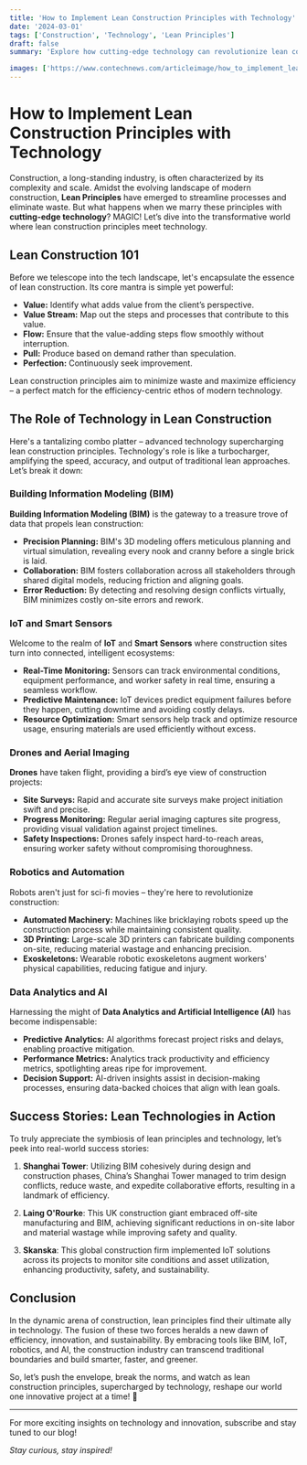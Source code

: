 ```yaml
---
title: 'How to Implement Lean Construction Principles with Technology'
date: '2024-03-01'
tags: ['Construction', 'Technology', 'Lean Principles']
draft: false
summary: 'Explore how cutting-edge technology can revolutionize lean construction practices, enhance efficiency, and reduce waste in the construction industry.'

images: ['https://www.contechnews.com/articleimage/how_to_implement_lean_construction_principles_with_technology.webp']
---
```


# How to Implement Lean Construction Principles with Technology

Construction, a long-standing industry, is often characterized by its complexity and scale. Amidst the evolving landscape of modern construction, **Lean Principles** have emerged to streamline processes and eliminate waste. But what happens when we marry these principles with **cutting-edge technology**? MAGIC! Let’s dive into the transformative world where lean construction principles meet technology.

## Lean Construction 101

Before we telescope into the tech landscape, let's encapsulate the essence of lean construction. Its core mantra is simple yet powerful:

- **Value:** Identify what adds value from the client’s perspective.
- **Value Stream:** Map out the steps and processes that contribute to this value.
- **Flow:** Ensure that the value-adding steps flow smoothly without interruption.
- **Pull:** Produce based on demand rather than speculation.
- **Perfection:** Continuously seek improvement.

Lean construction principles aim to minimize waste and maximize efficiency – a perfect match for the efficiency-centric ethos of modern technology.

## The Role of Technology in Lean Construction

Here's a tantalizing combo platter – advanced technology supercharging lean construction principles. Technology's role is like a turbocharger, amplifying the speed, accuracy, and output of traditional lean approaches. Let’s break it down:

### Building Information Modeling (BIM)

**Building Information Modeling (BIM)** is the gateway to a treasure trove of data that propels lean construction:

- **Precision Planning:** BIM's 3D modeling offers meticulous planning and virtual simulation, revealing every nook and cranny before a single brick is laid.
- **Collaboration:** BIM fosters collaboration across all stakeholders through shared digital models, reducing friction and aligning goals.
- **Error Reduction:** By detecting and resolving design conflicts virtually, BIM minimizes costly on-site errors and rework.

### IoT and Smart Sensors

Welcome to the realm of **IoT** and **Smart Sensors** where construction sites turn into connected, intelligent ecosystems:

- **Real-Time Monitoring:** Sensors can track environmental conditions, equipment performance, and worker safety in real time, ensuring a seamless workflow.
- **Predictive Maintenance:** IoT devices predict equipment failures before they happen, cutting downtime and avoiding costly delays.
- **Resource Optimization:** Smart sensors help track and optimize resource usage, ensuring materials are used efficiently without excess.

### Drones and Aerial Imaging

**Drones** have taken flight, providing a bird’s eye view of construction projects:

- **Site Surveys:** Rapid and accurate site surveys make project initiation swift and precise.
- **Progress Monitoring:** Regular aerial imaging captures site progress, providing visual validation against project timelines.
- **Safety Inspections:** Drones safely inspect hard-to-reach areas, ensuring worker safety without compromising thoroughness.

### Robotics and Automation

Robots aren't just for sci-fi movies – they're here to revolutionize construction:

- **Automated Machinery:** Machines like bricklaying robots speed up the construction process while maintaining consistent quality.
- **3D Printing:** Large-scale 3D printers can fabricate building components on-site, reducing material wastage and enhancing precision.
- **Exoskeletons:** Wearable robotic exoskeletons augment workers' physical capabilities, reducing fatigue and injury.

### Data Analytics and AI

Harnessing the might of **Data Analytics and Artificial Intelligence (AI)** has become indispensable:

- **Predictive Analytics:** AI algorithms forecast project risks and delays, enabling proactive mitigation.
- **Performance Metrics:** Analytics track productivity and efficiency metrics, spotlighting areas ripe for improvement.
- **Decision Support:** AI-driven insights assist in decision-making processes, ensuring data-backed choices that align with lean goals.

## Success Stories: Lean Technologies in Action

To truly appreciate the symbiosis of lean principles and technology, let’s peek into real-world success stories:

1. **Shanghai Tower**: Utilizing BIM cohesively during design and construction phases, China’s Shanghai Tower managed to trim design conflicts, reduce waste, and expedite collaborative efforts, resulting in a landmark of efficiency.
  
2. **Laing O'Rourke**: This UK construction giant embraced off-site manufacturing and BIM, achieving significant reductions in on-site labor and material wastage while improving safety and quality.

3. **Skanska**: This global construction firm implemented IoT solutions across its projects to monitor site conditions and asset utilization, enhancing productivity, safety, and sustainability.

## Conclusion

In the dynamic arena of construction, lean principles find their ultimate ally in technology. The fusion of these two forces heralds a new dawn of efficiency, innovation, and sustainability. By embracing tools like BIM, IoT, robotics, and AI, the construction industry can transcend traditional boundaries and build smarter, faster, and greener.

So, let’s push the envelope, break the norms, and watch as lean construction principles, supercharged by technology, reshape our world one innovative project at a time! 🚀

---

For more exciting insights on technology and innovation, subscribe and stay tuned to our blog!

*Stay curious, stay inspired!*